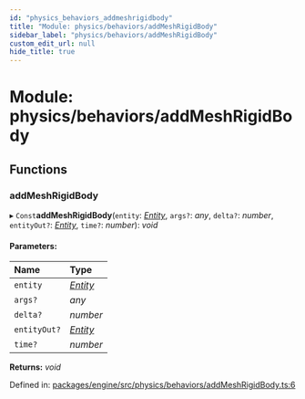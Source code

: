 ```yaml
---
id: "physics_behaviors_addmeshrigidbody"
title: "Module: physics/behaviors/addMeshRigidBody"
sidebar_label: "physics/behaviors/addMeshRigidBody"
custom_edit_url: null
hide_title: true
---
```


# Module: physics/behaviors/addMeshRigidBody

## Functions

### addMeshRigidBody

▸ `Const`**addMeshRigidBody**(`entity`: [*Entity*](../classes/ecs_classes_entity.entity.md), `args?`: *any*, `delta?`: *number*, `entityOut?`: [*Entity*](../classes/ecs_classes_entity.entity.md), `time?`: *number*): *void*

#### Parameters:

Name | Type |
:------ | :------ |
`entity` | [*Entity*](../classes/ecs_classes_entity.entity.md) |
`args?` | *any* |
`delta?` | *number* |
`entityOut?` | [*Entity*](../classes/ecs_classes_entity.entity.md) |
`time?` | *number* |

**Returns:** *void*

Defined in: [packages/engine/src/physics/behaviors/addMeshRigidBody.ts:6](https://github.com/xr3ngine/xr3ngine/blob/716a06460/packages/engine/src/physics/behaviors/addMeshRigidBody.ts#L6)
